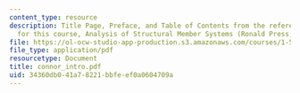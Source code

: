 ```yaml
---
content_type: resource
description: Title Page, Preface, and Table of Contents from the reference textbook
  for this course, Analysis of Structural Member Systems (Ronald Press, 1976).
file: https://ol-ocw-studio-app-production.s3.amazonaws.com/courses/1-571-structural-analysis-and-control-spring-2004/34360db041a78221bbfeef0a0604709a_connor_intro.pdf
file_type: application/pdf
resourcetype: Document
title: connor_intro.pdf
uid: 34360db0-41a7-8221-bbfe-ef0a0604709a
---
```

